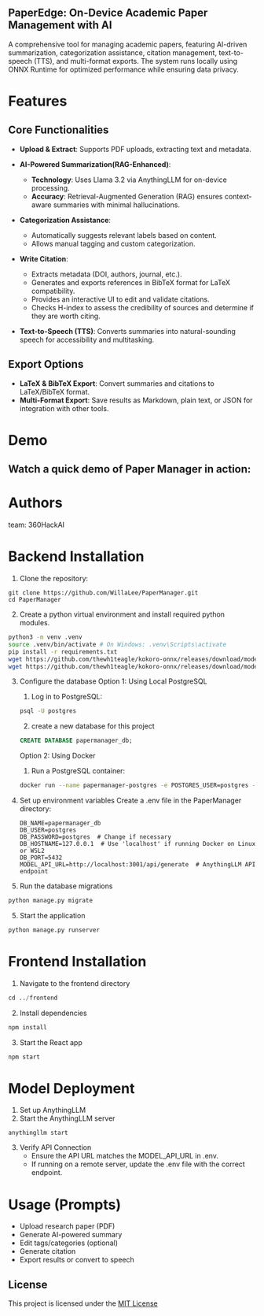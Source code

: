 ## PaperEdge: On-Device Academic Paper Management with AI

A comprehensive tool for managing academic papers, featuring AI-driven summarization, categorization assistance, citation management, text-to-speech (TTS), and multi-format exports. The system runs locally using ONNX Runtime for optimized performance while ensuring data privacy.

# Features

## Core Functionalities

- **Upload & Extract**: Supports PDF uploads, extracting text and metadata.

- **AI-Powered Summarization(RAG-Enhanced)**: 
  - **Technology**: Uses Llama 3.2 via AnythingLLM for on-device processing.  
  - **Accuracy**: Retrieval-Augmented Generation (RAG) ensures context-aware summaries with minimal hallucinations.  

- **Categorization Assistance**:  
  - Automatically suggests relevant labels based on content.  
  - Allows manual tagging and custom categorization.

- **Write Citation**:  
  - Extracts metadata (DOI, authors, journal, etc.).  
  - Generates and exports references in BibTeX format for LaTeX compatibility.  
  - Provides an interactive UI to edit and validate citations.
  - Checks H-index to assess the credibility of sources and determine if they are worth citing.

- **Text-to-Speech (TTS)**: Converts summaries into natural-sounding speech for accessibility and multitasking.

## Export Options

- **LaTeX & BibTeX Export**: Convert summaries and citations to LaTeX/BibTeX format.
- **Multi-Format Export**: Save results as Markdown, plain text, or JSON for integration with other tools.

# Demo
## Watch a quick demo of Paper Manager in action:


# Authors
team: 360HackAI

# Backend Installation

1. Clone the repository:

```
git clone https://github.com/WillaLee/PaperManager.git
cd PaperManager
```

2. Create a python virtual environment and install required python modules.

```bash
python3 -m venv .venv
source .venv/bin/activate # On Windows: .venv\Scripts\activate
pip install -r requirements.txt
wget https://github.com/thewh1teagle/kokoro-onnx/releases/download/model-files-v1.0/kokoro-v1.0.onnx
wget https://github.com/thewh1teagle/kokoro-onnx/releases/download/model-files-v1.0/voices-v1.0.bin
```

3. Configure the database
    Option 1: Using Local PostgreSQL
    1. Log in to PostgreSQL:
    ```bash
    psql -U postgres
    ```
    2. create a new database for this project
    ```sql
    CREATE DATABASE papermanager_db;
    ```
    Option 2: Using Docker
    1. Run a PostgreSQL container:
    ```bash
    docker run --name papermanager-postgres -e POSTGRES_USER=postgres -e POSTGRES_PASSWORD=postgres -e POSTGRES_DB=papermanager_db -p 5432:5432 -d postgres:latest
    ```
4.  Set up environment variables
    Create a .env file in the PaperManager directory:
    ```
    DB_NAME=papermanager_db
    DB_USER=postgres
    DB_PASSWORD=postgres  # Change if necessary
    DB_HOSTNAME=127.0.0.1  # Use 'localhost' if running Docker on Linux or WSL2
    DB_PORT=5432
    MODEL_API_URL=http://localhost:3001/api/generate  # AnythingLLM API endpoint
    ```

5. Run the database migrations

```python
python manage.py migrate
```

5. Start the application

```python
python manage.py runserver
```
# Frontend Installation

1. Navigate to the frontend directory

```python
cd ../frontend
```

2. Install dependencies
```python
npm install
```

3. Start the React app
```python
npm start
```

# Model Deployment
1. Set up AnythingLLM
2. Start the AnythingLLM server
```
anythingllm start
```
3. Verify API Connection
   - Ensure the API URL matches the MODEL_API_URL in .env.
   - If running on a remote server, update the .env file with the correct endpoint.

# Usage (Prompts) 
- Upload research paper (PDF)
- Generate AI-powered summary
- Edit tags/categories (optional)
- Generate citation
- Export results or convert to speech

## License
This project is licensed under the [MIT License](LICENSE.md)
